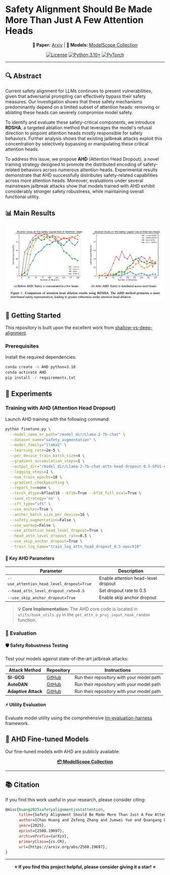 # Safety Alignment Should Be Made More Than Just A Few Attention Heads

<div align="center">

**📄 Paper:** [Arxiv](https://arxiv.org/abs/2508.19697) | **🤗 Models:** [ModelScope Collection](https://modelscope.cn/collections/AHD-0073ac3fa9144a)

[![License](https://img.shields.io/badge/License-MIT-blue.svg)](LICENSE)
[![Python 3.10+](https://img.shields.io/badge/python-3.10+-blue.svg)](https://www.python.org/downloads/release/python-3100/)
[![PyTorch](https://img.shields.io/badge/PyTorch-2.0+-ee4c2c?logo=pytorch&logoColor=white)](https://pytorch.org/)

</div>

---

## 🔍 Abstract

Current safety alignment for LLMs continues to present vulnerabilities, given that adversarial prompting can effectively bypass their safety measures. Our investigation shows that these safety mechanisms predominantly depend on a limited subset of attention heads: removing or ablating these heads can severely compromise model safety. 

To identify and evaluate these safety-critical components, we introduce **RDSHA**, a targeted ablation method that leverages the model's refusal direction to pinpoint attention heads mostly responsible for safety behaviors. Further analysis shows that existing jailbreak attacks exploit this concentration by selectively bypassing or manipulating these critical attention heads. 

To address this issue, we propose **AHD** (Attention Head Dropout), a novel training strategy designed to promote the distributed encoding of safety-related behaviors across numerous attention heads. Experimental results demonstrate that AHD successfully distributes safety-related capabilities across more attention heads. Moreover, evaluations under several mainstream jailbreak attacks show that models trained with AHD exhibit considerably stronger safety robustness, while maintaining overall functional utility.

## 📊 Main Results

<div align="center">
<img src="figs/image.png" width="900" alt="Main Results"/>
</div>



## 🚀 Getting Started

This repository is built upon the excellent work from [shallow-vs-deep-alignment](https://github.com/Unispac/shallow-vs-deep-alignment).

### Prerequisites

Install the required dependencies:

```bash
conda create -n AHD python=3.10
conda activate AHD
pip install -r requirements.txt
```

## 🔬 Experiments

### Training with AHD (Attention Head Dropout)

Launch AHD training with the following command:

```bash
python finetune.py \
  --model_name_or_path="/model_dir/Llama-2-7b-chat" \
  --dataset_name="safety_augmentation" \
  --model_family="llama2" \
  --learning_rate=2e-5 \
  --per_device_train_batch_size=4 \
  --gradient_accumulation_steps=1 \
  --output_dir="/model_dir/Llama-2-7b-chat-attn-head-dropout-0.5-GPU1-epoch10" \
  --logging_steps=1 \
  --num_train_epochs=10 \
  --gradient_checkpointing \
  --report_to=none \
  --torch_dtype=bfloat16 --bf16=True --bf16_full_eval=True \
  --save_strategy='no' \
  --sft_type="sft" \
  --use_anchor=True \
  --anchor_batch_size_per_device=16 \
  --safety_augmentation=False \
  --use_warmup=False \
  --use_attention_head_level_dropout=True \
  --head_attn_level_dropout_rate=0.5 \
  --use_skip_anchor_dropout=True \
  --train_log_name="train_log_attn_head_dropout_0.5-epoch10"
```

#### 🔧 Key AHD Parameters

| Parameter | Description |
|-----------|-------------|
| `--use_attention_head_level_dropout=True` | Enable attention head-level dropout |
| `--head_attn_level_dropout_rate=0.5` | Set dropout rate to 0.5 |
| `--use_skip_anchor_dropout=True` | Enable skip anchor dropout |

> **💡 Core Implementation:** The AHD core code is located in `utils/hook_utils.py` in the `get_attn_o_proj_input_hook_random` function.


### 📝 Evaluation

#### 🛡️ Safety Robustness Testing

Test your models against state-of-the-art jailbreak attacks:

| Attack Method | Repository | Instructions |
|---------------|------------|--------------|
| **SI-GCG** | [GitHub](https://github.com/HqingLiu/SI-GCG) | Run their repository with your model path |
| **AutoDAN** | [GitHub](https://github.com/SheltonLiu-N/AutoDAN) | Run their repository with your model path |
| **Adaptive Attack** | [GitHub](https://github.com/tml-epfl/llm-adaptive-attacks) | Run their repository with your model path |

#### ⚡ Utility Evaluation

Evaluate model utility using the comprehensive [lm-evaluation-harness](https://github.com/EleutherAI/lm-evaluation-harness) framework.

## 🤗 AHD Fine-tuned Models

Our fine-tuned models with AHD are publicly available:

<div align="center">

**[📦 ModelScope Collection](https://modelscope.cn/collections/AHD-0073ac3fa9144a)**

</div>

---

## 📚 Citation

If you find this work useful in your research, please consider citing:

```bibtex
@misc{huang2025safetyalignmentjustattention,
      title={Safety Alignment Should Be Made More Than Just A Few Attention Heads}, 
      author={Chao Huang and Zefeng Zhang and Juewei Yue and Quangang Li and Chuang Zhang and Tingwen Liu},
      year={2025},
      eprint={2508.19697},
      archivePrefix={arXiv},
      primaryClass={cs.CR},
      url={https://arxiv.org/abs/2508.19697}, 
}
```

---

<div align="center">

**⭐ If you find this project helpful, please consider giving it a star! ⭐**

</div>


